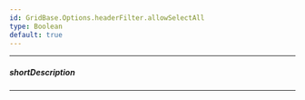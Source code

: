 ```yaml
---
id: GridBase.Options.headerFilter.allowSelectAll
type: Boolean
default: true
---
```

---
##### shortDescription
<!-- Description goes here -->

---
<!-- Description goes here -->